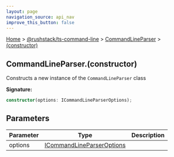 ```yaml
---
layout: page
navigation_source: api_nav
improve_this_button: false
---
```



[Home](./index.md) &gt; [@rushstack/ts-command-line](./ts-command-line.md) &gt; [CommandLineParser](./ts-command-line.commandlineparser.md) &gt; [(constructor)](./ts-command-line.commandlineparser._constructor_.md)

## CommandLineParser.(constructor)

Constructs a new instance of the `CommandLineParser` class

<b>Signature:</b>

```typescript
constructor(options: ICommandLineParserOptions);
```

## Parameters

|  Parameter | Type | Description |
|  --- | --- | --- |
|  options | [ICommandLineParserOptions](./ts-command-line.icommandlineparseroptions.md) |  |
